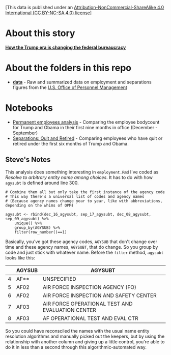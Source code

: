 [This data is published under an [Attribution-NonCommercial-ShareAlike 4.0 International (CC BY-NC-SA 4.0) license](https://creativecommons.org/licenses/by-nc-sa/4.0/)]

# About this story

**[How the Trump era is changing the federal bureaucracy](https://www.washingtonpost.com/politics/how-the-trump-era-is-changing-the-federal-bureaucracy/2017/12/30/8d5149c6-daa7-11e7-b859-fb0995360725_story.html)**

# About the folders in this repo

* **[data](data)** - Raw and summarized data on employment and separations figures from the [U.S. Office of Personnel Management](https://www.fedscope.opm.gov/)

# Notebooks

* [Permanent employees analysis](http://wpinvestigative.github.io/federal_employees_trump_2017/employment.html) - Comparing the employee bodycount for Trump and Obama in their first nine months in office (December - September)
* [Separations: Quit and Retired](http://wpinvestigative.github.io/federal_employees_2017/separations.html) - Comparing employees who have quit or retired under the first six months of Trump and Obama.

## Steve's Notes

This analysis does something interesting in `employment.Rmd` I've coded as *Resolve to arbitrary entity name among choices*. It has to do with how `agysubt` is defined around line 300.

```
# Combine them all but only take the first instance of the agency code
# This way there's a universal list of codes and agency names
# (Because agency names change year to year, like with abbreviations, depending on the whims of OPM)

agysubt <- rbind(dec_16_agysubt, sep_17_agysubt, dec_08_agysubt, sep_09_agysubt) %>%
    unique() %>%
    group_by(AGYSUB) %>%
    filter(row_number()==1)
```

Basically, you've got these agency codes, `AGYSUB` that don't change over time and these agency names, `AGYSUBT`, that do change. So you group by code and just stick with whatever name. Before the `filter` method, `agysubt` looks like this:

|   | AGYSUB | AGYSUBT |
| --| ------ | ------- |
| 4 | AF** | UNSPECIFIED |
| 5 | AF02 | AIR FORCE INSPECTION AGENCY (FO) |
| 6 | AF02 | AIR FORCE INSPECTION AND SAFETY CENTER |
| 7 | AF03 | AIR FORCE OPERATIONAL TEST AND EVALUATION CENTER |
| 8 | AF03 | AF OPERATIONAL TEST AND EVAL CTR |

So you could have reconsciled the names with the usual name entity resolution algorithms and manually picked out the keepers, but by using the relationship with another column and giving up a little control, you're able to do it in less than a second through this algorithmic-automated way.